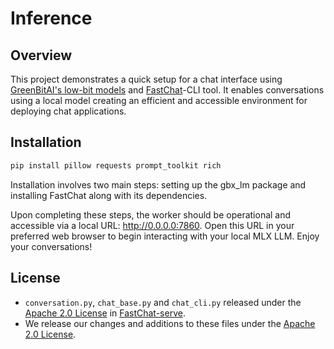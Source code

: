 # Inference

## Overview

This project demonstrates a quick setup for a chat interface using [GreenBitAI's low-bit models](https://huggingface.co/collections/GreenBitAI/) and [FastChat](https://github.com/lm-sys/FastChat)-CLI tool. 
It enables conversations using a local model creating an efficient and accessible environment for deploying chat applications.

## Installation


```bash
pip install pillow requests prompt_toolkit rich
```
Installation involves two main steps: setting up the gbx_lm package and installing FastChat along with its dependencies.


Upon completing these steps, the worker should be operational and accessible via a local URL: http://0.0.0.0:7860. Open this URL in your preferred web browser to begin interacting with your local MLX LLM. Enjoy your conversations!

## License
- `conversation.py`, `chat_base.py` and `chat_cli.py` released under the [Apache 2.0 License](https://github.com/lm-sys/FastChat/tree/main/LICENSE) in [FastChat-serve](https://github.com/lm-sys/FastChat/tree/main/fastchat/serve).
- We release our changes and additions to these files under the [Apache 2.0 License](../LICENSE).